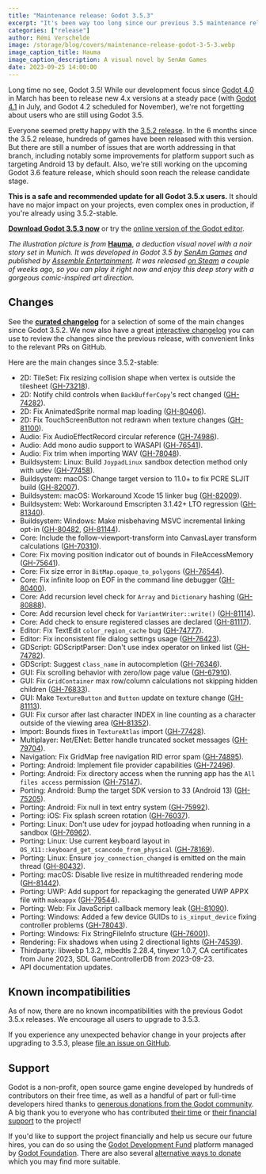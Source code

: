 ```yaml
---
title: "Maintenance release: Godot 3.5.3"
excerpt: "It's been way too long since our previous 3.5 maintenance release! This new Godot 3.5.3 fixes a number of important issues and adjusts to changing platform requirements."
categories: ["release"]
author: Rémi Verschelde
image: /storage/blog/covers/maintenance-release-godot-3-5-3.webp
image_caption_title: Hauma
image_caption_description: A visual novel by SenAm Games
date: 2023-09-25 14:00:00
---
```


Long time no see, Godot 3.5! While our development focus since [Godot 4.0](/article/godot-4-0-sets-sail/) in March has been to release new 4.x versions at a steady pace (with [Godot 4.1](/article/godot-4-1-is-here/) in July, and Godot 4.2 scheduled for November), we're not forgetting about users who are still using Godot 3.5.

Everyone seemed pretty happy with the [3.5.2 release](/article/maintenance-release-godot-3-5-2/). In the 6 months since the 3.5.2 release, hundreds of games have been released with this version. But there are still a number of issues that are worth addressing in that branch, including notably some improvements for platform support such as targeting Android 13 by default. Also, we're still working on the upcoming Godot 3.6 feature release, which should soon reach the release candidate stage.

**This is a safe and recommended update for all Godot 3.5.x users.** It should have no major impact on your projects, even complex ones in production, if you're already using 3.5.2-stable.

[**Download Godot 3.5.3 now**](/download/3.x/) or try the [online version of the Godot editor](https://editor.godotengine.org/3.5.3.stable/).

*The illustration picture is from* [**Hauma**](https://store.steampowered.com/app/1443470/Hauma__A_Detective_Noir_Story/), *a deduction visual novel with a noir story set in Munich. It was developed in Godot 3.5 by [SenAm Games](https://www.senam-games.com/) and published by [Assemble Entertainment](https://twitter.com/AssembleTeam). It was released [on Steam](https://store.steampowered.com/app/1443470/Hauma__A_Detective_Noir_Story/) a couple of weeks ago, so you can play it right now and enjoy this deep story with a gorgeous comic-inspired art direction.*

## Changes

See the [**curated changelog**](https://github.com/godotengine/godot/blob/3.5.3-stable/CHANGELOG.md) for a selection of some of the main changes since Godot 3.5.2. We now also have a great [interactive changelog](https://godotengine.github.io/godot-interactive-changelog/#3.5.3) you can use to review the changes since the previous release, with convenient links to the relevant PRs on GitHub.

Here are the main changes since 3.5.2-stable:

- 2D: TileSet: Fix resizing collision shape when vertex is outside the tilesheet ([GH-73218](https://github.com/godotengine/godot/pull/73218)).
- 2D: Notify child controls when `BackBufferCopy`'s rect changed ([GH-74282](https://github.com/godotengine/godot/pull/74282)).
- 2D: Fix AnimatedSprite normal map loading ([GH-80406](https://github.com/godotengine/godot/pull/80406)).
- 2D: Fix TouchScreenButton not redrawn when texture changes ([GH-81100](https://github.com/godotengine/godot/pull/81100)).
- Audio: Fix AudioEffectRecord circular reference ([GH-74986](https://github.com/godotengine/godot/pull/74986)).
- Audio: Add mono audio support to WASAPI ([GH-76541](https://github.com/godotengine/godot/pull/76541)).
- Audio: Fix trim when importing WAV ([GH-78048](https://github.com/godotengine/godot/pull/78048)).
- Buildsystem: Linux: Build `JoypadLinux` sandbox detection method only with udev ([GH-77458](https://github.com/godotengine/godot/pull/77458)).
- Buildsystem: macOS: Change target version to 11.0+ to fix PCRE SLJIT build ([GH-82007](https://github.com/godotengine/godot/pull/82007)).
- Buildsystem: macOS: Workaround Xcode 15 linker bug ([GH-82009](https://github.com/godotengine/godot/pull/82009)).
- Buildsystem: Web: Workaround Emscripten 3.1.42+ LTO regression ([GH-81340](https://github.com/godotengine/godot/pull/81340)).
- Buildsystem: Windows: Make misbehaving MSVC incremental linking opt-in ([GH-80482](https://github.com/godotengine/godot/pull/80482), [GH-81144](https://github.com/godotengine/godot/pull/81144)).
- Core: Include the follow-viewport-transform into CanvasLayer transform calculations ([GH-70310](https://github.com/godotengine/godot/pull/70310)).
- Core: Fix moving position indicator out of bounds in FileAccessMemory ([GH-75641](https://github.com/godotengine/godot/pull/75641)).
- Core: Fix size error in `BitMap.opaque_to_polygons` ([GH-76544](https://github.com/godotengine/godot/pull/76544)).
- Core: Fix infinite loop on EOF in the command line debugger ([GH-80400](https://github.com/godotengine/godot/pull/80400)).
- Core: Add recursion level check for `Array` and `Dictionary` hashing ([GH-80888](https://github.com/godotengine/godot/pull/80888)).
- Core: Add recursion level check for `VariantWriter::write()` ([GH-81114](https://github.com/godotengine/godot/pull/81114)).
- Core: Add check to ensure registered classes are declared ([GH-81117](https://github.com/godotengine/godot/pull/81117)).
- Editor: Fix TextEdit `color_region_cache` bug ([GH-74777](https://github.com/godotengine/godot/pull/74777)).
- Editor: Fix inconsistent file dialog settings usage ([GH-76423](https://github.com/godotengine/godot/pull/76423)).
- GDScript: GDScriptParser: Don't use index operator on linked list ([GH-74782](https://github.com/godotengine/godot/pull/74782)).
- GDScript: Suggest `class_name` in autocompletion ([GH-76346](https://github.com/godotengine/godot/pull/76346)).
- GUI: Fix scrolling behavior with zero/low page value ([GH-67910](https://github.com/godotengine/godot/pull/67910)).
- GUI: Fix `GridContainer` max row/column calculations not skipping hidden children ([GH-76833](https://github.com/godotengine/godot/pull/76833)).
- GUI: Make `TextureButton` and `Button` update on texture change ([GH-81113](https://github.com/godotengine/godot/pull/81113)).
- GUI: Fix cursor after last character INDEX in line counting as a character outside of the viewing area ([GH-81352](https://github.com/godotengine/godot/pull/81352)).
- Import: Bounds fixes in `TextureAtlas` import ([GH-77428](https://github.com/godotengine/godot/pull/77428)).
- Multiplayer: Net/ENet: Better handle truncated socket messages ([GH-79704](https://github.com/godotengine/godot/pull/79704)).
- Navigation: Fix GridMap free navigation RID error spam ([GH-74895](https://github.com/godotengine/godot/pull/74895)).
- Porting: Android: Implement file provider capabilities ([GH-72496](https://github.com/godotengine/godot/pull/72496)).
- Porting: Android: Fix directory access when the running app has the `All files access` permission ([GH-75147](https://github.com/godotengine/godot/pull/75147)).
- Porting: Android: Bump the target SDK version to 33 (Android 13) ([GH-75205](https://github.com/godotengine/godot/pull/75205)).
- Porting: Android: Fix null in text entry system ([GH-75992](https://github.com/godotengine/godot/pull/75992)).
- Porting: iOS: Fix splash screen rotation ([GH-76037](https://github.com/godotengine/godot/pull/76037)).
- Porting: Linux: Don't use udev for joypad hotloading when running in a sandbox ([GH-76962](https://github.com/godotengine/godot/pull/76962)).
- Porting: Linux: Use current keyboard layout in `OS_X11::keyboard_get_scancode_from_physical` ([GH-78169](https://github.com/godotengine/godot/pull/78169)).
- Porting: Linux: Ensure `joy_connection_changed` is emitted on the main thread ([GH-80432](https://github.com/godotengine/godot/pull/80432)).
- Porting: macOS: Disable live resize in multithreaded rendering mode ([GH-81442](https://github.com/godotengine/godot/pull/81442)).
- Porting: UWP: Add support for repackaging the generated UWP APPX file with `makeappx` ([GH-79544](https://github.com/godotengine/godot/pull/79544)).
- Porting: Web: Fix JavaScript callback memory leak ([GH-81090](https://github.com/godotengine/godot/pull/81090)).
- Porting: Windows: Added a few device GUIDs to `is_xinput_device` fixing controller problems ([GH-78043](https://github.com/godotengine/godot/pull/78043)).
- Porting: Windows: Fix StringFileInfo structure ([GH-76001](https://github.com/godotengine/godot/pull/76001)).
- Rendering: Fix shadows when using 2 directional lights ([GH-74539](https://github.com/godotengine/godot/pull/74539)).
- Thirdparty: libwebp 1.3.2, mbedtls 2.28.4, tinyexr 1.0.7, CA certificates from June 2023, SDL GameControllerDB from 2023-09-23.
- API documentation updates.

## Known incompatibilities

As of now, there are no known incompatibilities with the previous Godot 3.5.x releases. We encourage all users to upgrade to 3.5.3.

If you experience any unexpected behavior change in your projects after upgrading to 3.5.3, please [file an issue on GitHub](https://github.com/godotengine/godot/issues).

## Support

Godot is a non-profit, open source game engine developed by hundreds of contributors on their free time, as well as a handful of part or full-time developers hired thanks to [generous donations from the Godot community](https://fund.godotengine.org/). A big thank you to everyone who has contributed [their time](https://github.com/godotengine/godot/blob/master/AUTHORS.md) or [their financial support](https://github.com/godotengine/godot/blob/master/DONORS.md) to the project!

If you'd like to support the project financially and help us secure our future hires, you can do so using the [Godot Development Fund](https://fund.godotengine.org/) platform managed by [Godot Foundation](https://godot.foundation/). There are also several [alternative ways to donate](/donate) which you may find more suitable.
